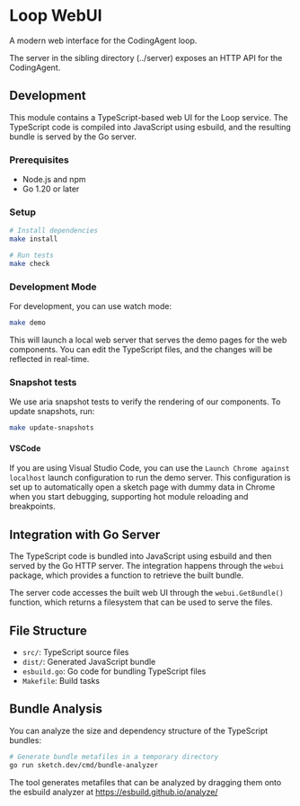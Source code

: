 # Loop WebUI

A modern web interface for the CodingAgent loop.

The server in the sibling directory (../server) exposes an HTTP API for
the CodingAgent.

## Development

This module contains a TypeScript-based web UI for the Loop service. The TypeScript code is compiled into JavaScript using esbuild, and the resulting bundle is served by the Go server.

### Prerequisites

- Node.js and npm
- Go 1.20 or later

### Setup

```bash
# Install dependencies
make install

# Run tests
make check
```

### Development Mode

For development, you can use watch mode:

```bash
make demo
```

This will launch a local web server that serves the demo pages for the web components. You can edit the TypeScript files, and the changes will be reflected in real-time.

### Snapshot tests

We use aria snapshot tests to verify the rendering of our components. To update snapshots, run:

```bash
make update-snapshots
```

#### VSCode

If you are using Visual Studio Code, you can use the `Launch Chrome against localhost` launch configuration to run the demo server. This configuration is set up to automatically open a sketch page with dummy data in Chrome when you start debugging, supporting hot module reloading and breakpoints.

## Integration with Go Server

The TypeScript code is bundled into JavaScript using esbuild and then served by the Go HTTP server. The integration happens through the `webui` package, which provides a function to retrieve the built bundle.

The server code accesses the built web UI through the `webui.GetBundle()` function, which returns a filesystem that can be used to serve the files.

## File Structure

- `src/`: TypeScript source files
- `dist/`: Generated JavaScript bundle
- `esbuild.go`: Go code for bundling TypeScript files
- `Makefile`: Build tasks

## Bundle Analysis

You can analyze the size and dependency structure of the TypeScript bundles:

```bash
# Generate bundle metafiles in a temporary directory
go run sketch.dev/cmd/bundle-analyzer
```

The tool generates metafiles that can be analyzed by dragging them onto the esbuild analyzer at https://esbuild.github.io/analyze/

